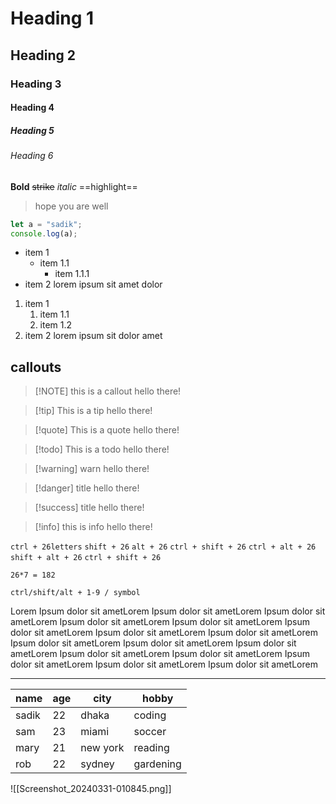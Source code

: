 # Heading 1
## Heading 2
### Heading 3
#### Heading 4
##### Heading 5
###### Heading 6

**Bold** ~~strike~~ *italic* ==highlight==

> hope you are well

```js
let a = "sadik";
console.log(a);

```

- item 1
	- item 1.1
		- item 1.1.1
- item 2
	lorem ipsum sit amet dolor


1. item 1
	1. item 1.1
	2. item 1.2
2. item 2
	lorem ipsum sit dolor amet


## callouts

> [!NOTE] this is a callout
> hello there!


> [!tip] This is a tip
> hello there!

> [!quote] This is a quote
> hello there!

> [!todo] This is a todo
> hello there!

> [!warning] warn
> hello there!

>[!danger] title
>hello there!

> [!success]  title
> hello there!

>[!info] this is info
> hello there!

`ctrl + 26letters` 
`shift + 26`
`alt + 26`
`ctrl + shift + 26`
`ctrl + alt + 26`
`shift + alt + 26`
`ctrl + shift + 26`

`26*7 = 182`

`ctrl/shift/alt + 1-9 / symbol`  

Lorem Ipsum dolor sit ametLorem Ipsum dolor sit ametLorem Ipsum dolor sit ametLorem Ipsum dolor sit ametLorem Ipsum dolor sit ametLorem Ipsum dolor sit ametLorem Ipsum dolor sit ametLorem Ipsum dolor sit ametLorem Ipsum dolor sit ametLorem Ipsum dolor sit ametLorem Ipsum dolor sit ametLorem Ipsum dolor sit ametLorem Ipsum dolor sit ametLorem Ipsum dolor sit ametLorem Ipsum dolor sit ametLorem Ipsum dolor sit ametLorem 

---

| name  | age | city     | hobby     |
| ----- | --- | -------- | --------- |
| sadik | 22  | dhaka    | coding    |
| sam   | 23  | miami    | soccer    |
| mary  | 21  | new york | reading   |
| rob   | 22  | sydney   | gardening |


![[Screenshot_20240331-010845.png]]